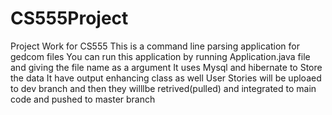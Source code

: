 # CS555Project
Project Work for CS555
This is a command line parsing application for gedcom files
You can run this application by running Application.java file and giving the file name as a argument
It uses Mysql and hibernate to Store the data
It have output enhancing class as well
User Stories will be uploaed to dev branch and then they willlbe retrived(pulled) and integrated to main code and pushed to master branch
